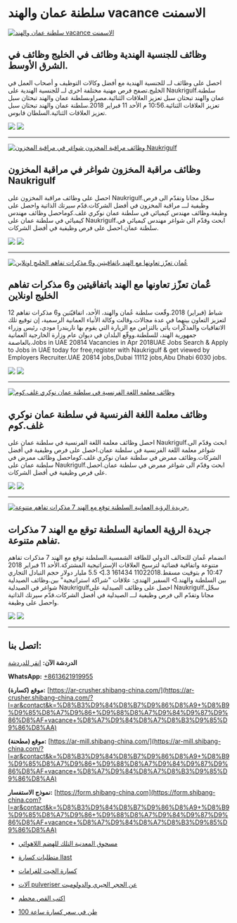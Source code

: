 # سلطنة عمان والهند vacance الاسمنت

<a href="https://swt.shibang-china.com/?l=ar&img&k=%D8%B3%D9%84%D8%B7%D9%86%D8%A9+%D8%B9%D9%85%D8%A7%D9%86+%D9%88%D8%A7%D9%84%D9%87%D9%86%D8%AF+vacance+%D8%A7%D9%84%D8%A7%D8%B3%D9%85%D9%86%D8%AA" target="_blank">![سلطنة عمان والهند vacance الاسمنت](http://static.shibang-china.com/all-800x300/52.jpg)</a>

## وظائف للجنسية الهندية وظائف في الخليج وظائف في الشرق الأوسط.
احصل على وظائف لــ للجنسية الهندية مع أفضل وكالات التوظيف و أصحاب العمل في الخليج.تصفح فرص مهنية مختلفة اخرى لــ للجنسية الهندية على Naukrigulf.سلطنة عمان والهند تبحثان سبل تعزيز العلاقات الثنائية.مصراوىسلطنة عمان والهند تبحثان سبل تعزيز العلاقات الثنائية.10:56 م الأحد 11 فبراير 2018.سلطنة عمان والهند تبحثان سبل تعزيز العلاقات الثنائية.السلطان قابوس.


<a href="https://whatsapp.shibangsoft.com/WhatsApp.php" target="_blank" title="WhatsApp">![](http://static.shibang-china.com/icon/whatsapp.png)</a> <a href="https://swt.shibang-china.com/?l=ar&icon&k=%D8%B3%D9%84%D8%B7%D9%86%D8%A9+%D8%B9%D9%85%D8%A7%D9%86+%D9%88%D8%A7%D9%84%D9%87%D9%86%D8%AF+vacance+%D8%A7%D9%84%D8%A7%D8%B3%D9%85%D9%86%D8%AA" target="_blank">![](http://static.shibang-china.com/icon/chat-ar.png)</a>

---

<a href="https://swt.shibang-china.com/?l=ar&img&k=%D8%B3%D9%84%D8%B7%D9%86%D8%A9+%D8%B9%D9%85%D8%A7%D9%86+%D9%88%D8%A7%D9%84%D9%87%D9%86%D8%AF+vacance+%D8%A7%D9%84%D8%A7%D8%B3%D9%85%D9%86%D8%AA" target="_blank">![وظائف مراقبة المخزون شواغر في مراقبة المخزون Naukrigulf](http://static.shibang-china.com/all-800x300/696.jpg)</a>

## وظائف مراقبة المخزون شواغر في مراقبة المخزون Naukrigulf
احصل على وظائف مراقبة المخزون على Naukrigulf.سجّل مجانا وتقدّم الى فرص وظيفية لـــ مراقبة المخزون في أفضل الشركات.قدّم سيرتك الذاتية واحصل على وظيفة.وظائف مهندس كيميائي في سلطنة عمان نوكري غلف.كوماحصل وظائف مهندس كيميائي في سلطنة عمان على Naukrigulf.ابحث وقدّم الى شواغر مهندس كيميائي في سلطنة عمان.احصل على فرص وظيفية في أفضل الشركات.


<a href="https://whatsapp.shibangsoft.com/WhatsApp.php" target="_blank" title="WhatsApp">![](http://static.shibang-china.com/icon/whatsapp.png)</a> <a href="https://swt.shibang-china.com/?l=ar&icon&k=%D8%B3%D9%84%D8%B7%D9%86%D8%A9+%D8%B9%D9%85%D8%A7%D9%86+%D9%88%D8%A7%D9%84%D9%87%D9%86%D8%AF+vacance+%D8%A7%D9%84%D8%A7%D8%B3%D9%85%D9%86%D8%AA" target="_blank">![](http://static.shibang-china.com/icon/chat-ar.png)</a>

---

<a href="https://swt.shibang-china.com/?l=ar&img&k=%D8%B3%D9%84%D8%B7%D9%86%D8%A9+%D8%B9%D9%85%D8%A7%D9%86+%D9%88%D8%A7%D9%84%D9%87%D9%86%D8%AF+vacance+%D8%A7%D9%84%D8%A7%D8%B3%D9%85%D9%86%D8%AA" target="_blank">![عُمان تعزّز تعاونها مع الهند باتفاقيتين و6 مذكرات تفاهم الخليج اونلاين](http://static.shibang-china.com/all-800x300/110.jpg)</a>

## عُمان تعزّز تعاونها مع الهند باتفاقيتين و6 مذكرات تفاهم الخليج اونلاين
12 شباط (فبراير) 2018.وقّعت سلطنة عُمان والهند، الأحد، اتفاقيّتين و6 مذكرات تفاهم لتعزيز التعاون بينهما في عدة مجالات.وقالت وكالة الأنباء العمانية الرسمية، إن توقيع تلك الاتفاقيات والمذكّرات يأتي بالتزامن مع الزيارة التي يقوم بها ناريندرا مودي، رئيس وزراء جمهورية الهند، للسلطنة.ووقّع البلدان في ديوان عام وزارة الخارجية العمانية بالعاصمة.Jobs in UAE 20814 Vacancies in Apr 2018UAE Jobs Search &amp; Apply to Jobs in UAE today for free,register with Naukrigulf &amp; get viewed by Employers Recruiter.UAE 20814 jobs,Dubai 11112 jobs,Abu Dhabi 6030 jobs.


<a href="https://whatsapp.shibangsoft.com/WhatsApp.php" target="_blank" title="WhatsApp">![](http://static.shibang-china.com/icon/whatsapp.png)</a> <a href="https://swt.shibang-china.com/?l=ar&icon&k=%D8%B3%D9%84%D8%B7%D9%86%D8%A9+%D8%B9%D9%85%D8%A7%D9%86+%D9%88%D8%A7%D9%84%D9%87%D9%86%D8%AF+vacance+%D8%A7%D9%84%D8%A7%D8%B3%D9%85%D9%86%D8%AA" target="_blank">![](http://static.shibang-china.com/icon/chat-ar.png)</a>

---

<a href="https://swt.shibang-china.com/?l=ar&img&k=%D8%B3%D9%84%D8%B7%D9%86%D8%A9+%D8%B9%D9%85%D8%A7%D9%86+%D9%88%D8%A7%D9%84%D9%87%D9%86%D8%AF+vacance+%D8%A7%D9%84%D8%A7%D8%B3%D9%85%D9%86%D8%AA" target="_blank">![وظائف معلمة اللغة الفرنسية في سلطنة عمان نوكري غلف.كوم](http://static.shibang-china.com/all-800x300/1427.jpg)</a>

## وظائف معلمة اللغة الفرنسية في سلطنة عمان نوكري غلف.كوم
احصل وظائف معلمة اللغة الفرنسية في سلطنة عمان على Naukrigulf.ابحث وقدّم الى شواغر معلمة اللغة الفرنسية في سلطنة عمان.احصل على فرص وظيفية في أفضل الشركات.وظائف ممرض في سلطنة عمان نوكري غلف.كوماحصل وظائف ممرض في سلطنة عمان على Naukrigulf.ابحث وقدّم الى شواغر ممرض في سلطنة عمان.احصل على فرص وظيفية في أفضل الشركات.


<a href="https://whatsapp.shibangsoft.com/WhatsApp.php" target="_blank" title="WhatsApp">![](http://static.shibang-china.com/icon/whatsapp.png)</a> <a href="https://swt.shibang-china.com/?l=ar&icon&k=%D8%B3%D9%84%D8%B7%D9%86%D8%A9+%D8%B9%D9%85%D8%A7%D9%86+%D9%88%D8%A7%D9%84%D9%87%D9%86%D8%AF+vacance+%D8%A7%D9%84%D8%A7%D8%B3%D9%85%D9%86%D8%AA" target="_blank">![](http://static.shibang-china.com/icon/chat-ar.png)</a>

---

<a href="https://swt.shibang-china.com/?l=ar&img&k=%D8%B3%D9%84%D8%B7%D9%86%D8%A9+%D8%B9%D9%85%D8%A7%D9%86+%D9%88%D8%A7%D9%84%D9%87%D9%86%D8%AF+vacance+%D8%A7%D9%84%D8%A7%D8%B3%D9%85%D9%86%D8%AA" target="_blank">![جريدة الرؤية العمانية السلطنة توقع مع الهند 7 مذكرات تفاهم متنوعة.](http://static.shibang-china.com/all-800x300/1367.jpg)</a>

## جريدة الرؤية العمانية السلطنة توقع مع الهند 7 مذكرات تفاهم متنوعة.
انضمام عُمان للتحالف الدولي للطاقة الشمسية.السلطنة توقع مع الهند 7 مذكرات تفاهم متنوعة واتفاقية قضائية لترسيخ العلاقات الإستراتيجية المشتركة.الأحد 11 فبراير 2018 10:47 م بتوقيت مسقط.11022018 161434 3.◅ 5.5 مليار دولار حجم التبادل التجاري بين السلطنة والهند.◅ السفير الهندي: علاقات &quot;شراكة استراتيجية&quot; بين.وظائف الصيدلية شواغر في الصيدلية Naukrigulfاحصل على وظائف الصيدلية على Naukrigulf.سجّل مجانا وتقدّم الى فرص وظيفية لـــ الصيدلية في أفضل الشركات.قدّم سيرتك الذاتية واحصل على وظيفة.


<a href="https://whatsapp.shibangsoft.com/WhatsApp.php" target="_blank" title="WhatsApp">![](http://static.shibang-china.com/icon/whatsapp.png)</a> <a href="https://swt.shibang-china.com/?l=ar&icon&k=%D8%B3%D9%84%D8%B7%D9%86%D8%A9+%D8%B9%D9%85%D8%A7%D9%86+%D9%88%D8%A7%D9%84%D9%87%D9%86%D8%AF+vacance+%D8%A7%D9%84%D8%A7%D8%B3%D9%85%D9%86%D8%AA" target="_blank">![](http://static.shibang-china.com/icon/chat-ar.png)</a>

---
## اتصل بنا:

**الدردشة الآن:** [انقر للدردشة](https://swt.shibang-china.com?l=ar&contact&k=%D8%B3%D9%84%D8%B7%D9%86%D8%A9+%D8%B9%D9%85%D8%A7%D9%86+%D9%88%D8%A7%D9%84%D9%87%D9%86%D8%AF+vacance+%D8%A7%D9%84%D8%A7%D8%B3%D9%85%D9%86%D8%AA)

**WhatsApp:**  [+8613621919955](https://whatsapp.shibangsoft.com/WhatsApp.php)

**موقع (كسارة):** [https://ar-crusher.shibang-china.com/](https://ar-crusher.shibang-china.com/?l=ar&contact&k=%D8%B3%D9%84%D8%B7%D9%86%D8%A9+%D8%B9%D9%85%D8%A7%D9%86+%D9%88%D8%A7%D9%84%D9%87%D9%86%D8%AF+vacance+%D8%A7%D9%84%D8%A7%D8%B3%D9%85%D9%86%D8%AA)

**موقع (مطحنة):** [https://ar-mill.shibang-china.com/](https://ar-mill.shibang-china.com/?l=ar&contact&k=%D8%B3%D9%84%D8%B7%D9%86%D8%A9+%D8%B9%D9%85%D8%A7%D9%86+%D9%88%D8%A7%D9%84%D9%87%D9%86%D8%AF+vacance+%D8%A7%D9%84%D8%A7%D8%B3%D9%85%D9%86%D8%AA)

**نموذج الاستفسار:** [https://form.shibang-china.com](https://form.shibang-china.com?l=ar&contact&k=%D8%B3%D9%84%D8%B7%D9%86%D8%A9+%D8%B9%D9%85%D8%A7%D9%86+%D9%88%D8%A7%D9%84%D9%87%D9%86%D8%AF+vacance+%D8%A7%D9%84%D8%A7%D8%B3%D9%85%D9%86%D8%AA)

* [مسحوق المعدنية التلك للهضم اللاهوائي](../28/%D9%85%D8%B3%D8%AD%D9%88%D9%82%20%D8%A7%D9%84%D9%85%D8%B9%D8%AF%D9%86%D9%8A%D8%A9%20%D8%A7%D9%84%D8%AA%D9%84%D9%83%20%D9%84%D9%84%D9%87%D8%B6%D9%85%20%D8%A7%D9%84%D9%84%D8%A7%D9%87%D9%88%D8%A7%D8%A6%D9%8A.md)

* [متطلبات كسارة llast](../30/%D9%85%D8%AA%D8%B7%D9%84%D8%A8%D8%A7%D8%AA%20%D9%83%D8%B3%D8%A7%D8%B1%D8%A9%20llast.md)

* [كسارة الخبث للغرامات](../30/%D9%83%D8%B3%D8%A7%D8%B1%D8%A9%20%D8%A7%D9%84%D8%AE%D8%A8%D8%AB%20%D9%84%D9%84%D8%BA%D8%B1%D8%A7%D9%85%D8%A7%D8%AA.md)

* [آلات pulveriser عن الحجر الجيري والدولوميت](../30/%D8%A2%D9%84%D8%A7%D8%AA%20pulveriser%20%D8%B9%D9%86%20%D8%A7%D9%84%D8%AD%D8%AC%D8%B1%20%D8%A7%D9%84%D8%AC%D9%8A%D8%B1%D9%8A%20%D9%88%D8%A7%D9%84%D8%AF%D9%88%D9%84%D9%88%D9%85%D9%8A%D8%AA.md)

* [اكتب القص محطم](../30/%D8%A7%D9%83%D8%AA%D8%A8%20%D8%A7%D9%84%D9%82%D8%B5%20%D9%85%D8%AD%D8%B7%D9%85.md)

* [100 طن في سعر كسارة ساعة](../27/100%20%D8%B7%D9%86%20%D9%81%D9%8A%20%D8%B3%D8%B9%D8%B1%20%D9%83%D8%B3%D8%A7%D8%B1%D8%A9%20%D8%B3%D8%A7%D8%B9%D8%A9.md)